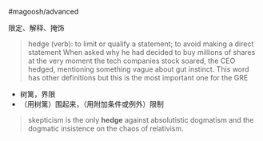 #magoosh/advanced

限定、解释、掩饰

> hedge (verb): to limit or qualify a statement; to avoid making a direct statement 
When asked why he had decided to buy millions of shares at the very moment the tech companies stock soared, the CEO hedged, mentioning something vague about gut instinct. 
This word has other definitions but this is the most important one for the GRE 


- 树篱，界限
- （用树篱）围起来，（用附加条件或例外）限制

> skepticism is the only **hedge** against absolutistic dogmatism and the 
dogmatic insistence on the chaos of relativism.